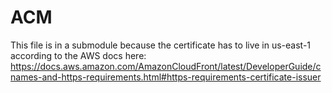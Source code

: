 # ACM

This file is in a submodule because the certificate has to live in us-east-1 according to the AWS docs here: https://docs.aws.amazon.com/AmazonCloudFront/latest/DeveloperGuide/cnames-and-https-requirements.html#https-requirements-certificate-issuer